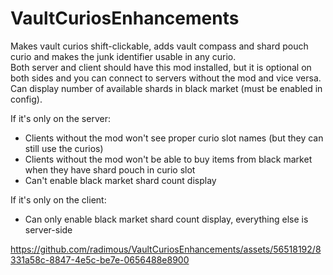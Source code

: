 # VaultCuriosEnhancements
Makes vault curios shift-clickable, adds vault compass and shard pouch curio and makes the junk identifier usable in any curio.  
Both server and client should have this mod installed, but it is optional on both sides and you can connect to servers without the mod and vice versa.  
Can display number of available shards in black market (must be enabled in config).

If it's only on the server:  
- Clients without the mod won't see proper curio slot names (but they can still use the curios)  
- Clients without the mod won't be able to buy items from black market when they have shard pouch in curio slot
- Can't enable black market shard count display  

If it's only on the client:
- Can only enable black market shard count display, everything else is server-side


https://github.com/radimous/VaultCuriosEnhancements/assets/56518192/8331a58c-8847-4e5c-be7e-0656488e8900

